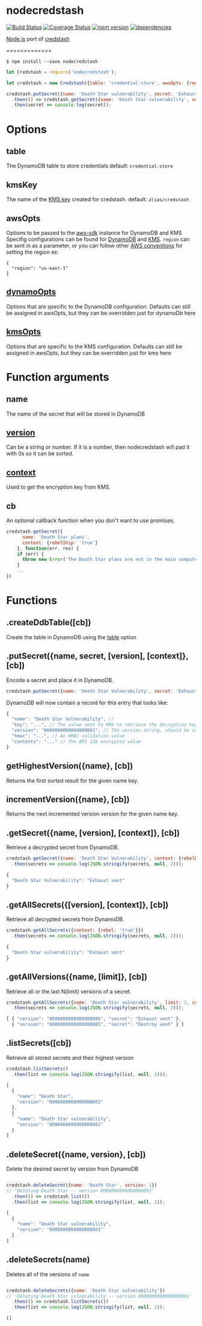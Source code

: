 nodecredstash
=============

[![Build Status](https://travis-ci.org/DavidTanner/nodecredstash.svg?branch=master)](https://travis-ci.org/DavidTanner/nodecredstash)
[![Coverage Status](https://coveralls.io/repos/github/DavidTanner/nodecredstash/badge.svg?branch=master)](https://coveralls.io/github/DavidTanner/nodecredstash?branch=master)
[![npm version](https://badge.fury.io/js/nodecredstash.svg)](https://badge.fury.io/js/nodecredstash)
[![dependencies](https://img.shields.io/david/DavidTanner%2Fnodecredstash.svg)](https://www.npmjs.com/package/nodecredstash)

[Node.js](https://nodejs.org/en/) port of [credstash](https://github.com/fugue/credstash)

=============

    $ npm install --save nodecredstash

```js
let Credstash = require('nodecredstash');

let credstash = new Credstash({table: 'credential-store', awsOpts: {region: 'us-west-2'}});

credstash.putSecret({name: 'Death Star vulnerability', secret: 'Exhaust vent', version: 1, context: {rebel: 'true'}})
  .then(() => credstash.getSecret({name: 'Death Star vulnerability', version: 1, context: {rebel: 'true'}})
  .then(secret => console.log(secret));
```


Options
=======


table
-----
The DynamoDB table to store credentials
default: `credential-store`


kmsKey
------
The name of the [KMS key](http://docs.aws.amazon.com/kms/latest/developerguide/create-keys.html) created for credstash.
default: `alias/credstash`


awsOpts
-------
Options to be passed to the [aws-sdk](http://docs.aws.amazon.com/AWSJavaScriptSDK/guide/node-services.html) instance for DynamoDB and KMS
Specifig configurations can be found for [DynamoDB](http://docs.aws.amazon.com/AWSJavaScriptSDK/latest/AWS/DynamoDB.html#constructor-property) and [KMS](http://docs.aws.amazon.com/AWSJavaScriptSDK/latest/AWS/KMS.html#constructor-property).
`region` can be sent in as a parameter, or you can follow other [AWS conventions](http://docs.aws.amazon.com/AWSJavaScriptSDK/guide/node-configuring.html) for setting the region
ex:
```
{
  "region": "us-east-1"
}
```

[dynamoOpts](http://docs.aws.amazon.com/AWSJavaScriptSDK/latest/AWS/DynamoDB.html#constructor-property)
----------
Options that are specific to the DynamoDB configuration.  Defaults can still be assigned in awsOpts, but they can be overridden just for
dynamoDb here



[kmsOpts](http://docs.aws.amazon.com/AWSJavaScriptSDK/latest/AWS/KMS.html#constructor-property)
----------
Options that are specific to the KMS configuration.  Defaults can still be assigned in awsOpts, but they can be overridden just for
kms here



Function arguments
==================

name
----
The name of the secret that will be stored in DynamoDB


[version](https://github.com/fugue/credstash#versioning-secrets)
----------------------------------------------------------------
Can be a string or number. If it is a number, then nodecredstash will pad it with 0s so it can be sorted.


[context](http://docs.aws.amazon.com/kms/latest/developerguide/encryption-context.html)
---------------------------------------------------------------------------------------
Used to get the encryption key from KMS.


cb
---
An optional callback function when you don't want to use promises;

```js
credstash.getSecret({
      name: 'Death Star plans',
      context: {rebelShip: 'true'}
    }, function(err, res) {
    if (err) {
      throw new Error('The Death Star plans are not in the main computer.');
    }
    ...
})
```

Functions
=========

.createDdbTable([cb])
-----------------
Create the table in DynamoDB using the [table](table) option



.putSecret({name, secret, [version], [context]}, [cb])
------------------------------------------------------
Encode a secret and place it in DynamoDB.

```js
credstash.putSecret({name: 'Death Star Vulnerability', secret: 'Exhaust vent', context: { rebel: 'true'}});
```

DynamoDB will now contain a record for this entry that looks like:
```js
{
  "name": "Death Star Vulnerability", //
  "key": "...", // The value sent to KMS to retrieve the decryption key
  "version": "0000000000000000001", // The version string, should be sorteable
  "hmac": "...", // An HMAC validation value
  "contents": "..." // The AES 128 encrypted value
}
```


getHighestVersion({name}, [cb])
-------------------------------
Returns the first sorted result for the given name key.


incrementVersion({name}, [cb])
------------------------------
Returns the next incremented version version for the given name key.


.getSecret({name, [version], [context]}, [cb])
----------------------------------------------
Retrieve a decrypted secret from DynamoDB.

```js
credstash.getSecret({name: 'Death Star Vulnerability', context: {rebelDroid: 'true'}})
  .then(secrets => console.log(JSON.stringify(secrets, null, 2)));
```

```js
{
  "Death Star Vulnerability": "Exhaust vent"
}
```


.getAllSecrets({[version], [context]}, [cb])
--------------------------------------------
Retrieve all decrypted secrets from DynamoDB.

```js
credstash.getAllSecrets({context: {rebel: 'true'}})
  .then(secrets => console.log(JSON.stringify(secrets, null, 2)));
```

```js
{
  "Death Star vulnerability": "Exhaust vent"
}
```

.getAllVersions({name, [limit]}, [cb])
--------------------------------------------

Retrieve all or the last N(limit) versions of a secret.

```js
credstash.getAllSecrets({name: 'Death Star vulnerability', limit: 2, context: {rebel: 'true'}})
  .then(secrets => console.log(JSON.stringify(secrets, null, 2)));
```


```js
[ { "version": "0000000000000000006", "secret": "Exhaust vent" },
  { "version": "0000000000000000005", "secret": "Destroy vent" } ]
```


.listSecrets([cb])
------------------
Retrieve all stored secrets and their highest version

```js
credstash.listSecrets()
  .then(list => console.log(JSON.stringify(list, null, 2)));
```

```js
[
  {
    "name": "Death Star",
    "version": "0000000000000000001"
  },
  {
    "name": "Death Star vulnerability",
    "version": "0000000000000000001"
  }
]
```



.deleteSecret({name, version}, [cb])
------------------------------------
Delete the desired secret by version from DynamoDB

```js

credstash.deleteSecret({name: 'Death Star', version: 1})
// 'Deleting Death Star -- version 0000000000000000001'
  .then(() => credstash.list())
  .then(list => console.log(JSON.stringify(list, null, 2));
```

```js
[
  {
    "name": "Death Star vulnerability",
    "version": "0000000000000000001"
  }
]
```



.deleteSecrets(name)
---------------------
Deletes all of the versions of `name`

```js

credstash.deleteSecrets({name: 'Death Star vulnerability'})
// 'Deleting Death Star vulnerability -- version 0000000000000000001'
  .then(() => credstash.listSecrets())
  .then(list => console.log(JSON.stringify(list, null, 2));
```

```js
[]
```




